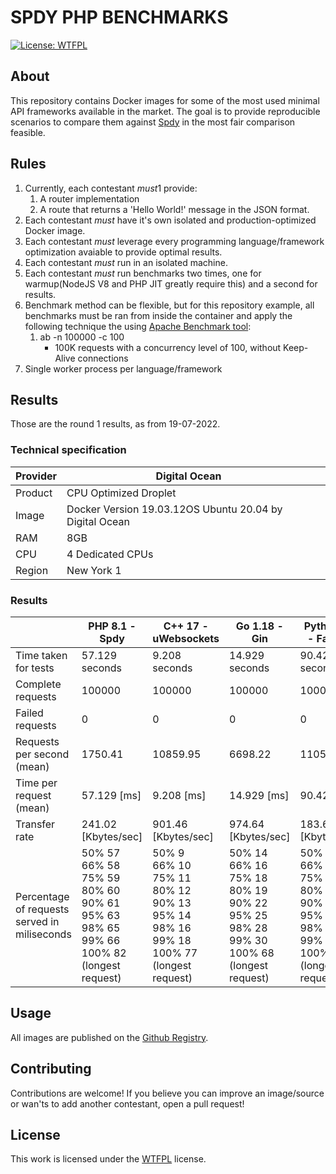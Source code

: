 # SPDY PHP BENCHMARKS

[![License: WTFPL](https://img.shields.io/badge/License-WTFPL-brightgreen.svg)](http://www.wtfpl.net/about/)

## About

This repository contains Docker images for some of the most used minimal API frameworks available in the market.
The goal is to provide reproducible scenarios to compare them against [Spdy](https://github.com/NickStarlight/php-spdy) in the most fair comparison feasible.

## Rules

1. Currently, each contestant *must*1 provide:
   1. A router implementation
   2. A route that returns a 'Hello World!' message in the JSON format.
2. Each contestant *must* have it's own isolated and production-optimized Docker image.
3. Each contestant *must* leverage every programming language/framework optimization avaiable to provide optimal results.
4. Each contestant *must* run in an isolated machine.
5. Each contestant *must* run benchmarks two times, one for warmup(NodeJS V8 and PHP JIT greatly require this) and a second for results.
6. Benchmark method can be flexible, but for this repository example, all benchmarks must be ran from inside the container and apply the following technique the using [Apache Benchmark tool](https://httpd.apache.org/docs/2.4/programs/ab.html):
   1. ab -n 100000 -c 100
      - 100K requests with a concurrency level of 100, without Keep-Alive connections
7. Single worker process per language/framework

## Results
Those are the round 1 results, as from 19-07-2022.

### Technical specification
| Provider | Digital Ocean                                           |   |
|----------|---------------------------------------------------------|---|
| Product  | CPU Optimized Droplet                                   |   |
| Image    | Docker Version 19.03.12OS Ubuntu 20.04 by Digital Ocean |   |
| RAM      | 8GB                                                     |   |
| CPU      | 4 Dedicated CPUs                                        |   |
| Region   | New York 1                                              |   |


### Results
|                                              | PHP 8.1 - Spdy                                                                                                                                        | C++ 17 - uWebsockets                                                                                                                                         | Go 1.18 - Gin                                                                                                                                                   | Python 3.9 - FastAPI                                                                                                                                           | NodeJS 16 - Fastify                                                                                                                                             |
|----------------------------------------------|-------------------------------------------------------------------------------------------------------------------------------------------------------|--------------------------------------------------------------------------------------------------------------------------------------------------------------|-----------------------------------------------------------------------------------------------------------------------------------------------------------------|----------------------------------------------------------------------------------------------------------------------------------------------------------------|-----------------------------------------------------------------------------------------------------------------------------------------------------------------|
| Time taken for tests                         | 57.129 seconds                                                                                                                                        | 9.208 seconds                                                                                                                                                | 14.929 seconds                                                                                                                                                  | 90.420 seconds                                                                                                                                                 | 18.484 seconds                                                                                                                                                  |
| Complete requests                            | 100000                                                                                                                                                | 100000                                                                                                                                                       | 100000                                                                                                                                                          | 100000                                                                                                                                                         | 100000                                                                                                                                                          |
| Failed requests                              | 0                                                                                                                                                     | 0                                                                                                                                                            | 0                                                                                                                                                               | 0                                                                                                                                                              | 0                                                                                                                                                               |
| Requests per second (mean)                   | 1750.41                                                                                                                                               | 10859.95                                                                                                                                                     | 6698.22                                                                                                                                                         | 1105.94                                                                                                                                                        | 5410.07                                                                                                                                                         |
| Time per request (mean)                      | 57.129 [ms]                                                                                                                                           | 9.208 [ms]                                                                                                                                                   | 14.929 [ms]                                                                                                                                                     | 90.420 [ms]                                                                                                                                                    | 18.484 [ms]                                                                                                                                                     |
| Transfer rate                                | 241.02 [Kbytes/sec]                                                                                                                                   | 901.46 [Kbytes/sec]                                                                                                                                          | 974.64 [Kbytes/sec]                                                                                                                                             | 183.60 [Kbytes/sec]                                                                                                                                            | 887.59 [Kbytes/sec]                                                                                                                                             |
| Percentage of requests served in miliseconds | 50%     57 <br> 66%     58 <br>75%     59 <br>80%     60 <br>90%     61 <br>95%     63 <br>98%     65 <br>99%     66 <br>100%    82 (longest request) | 50%      9 <br> 66%     10 <br> 75%     11 <br> 80%     12 <br> 90%     13 <br> 95%     14 <br> 98%     16 <br> 99%     18 <br> 100%    77 (longest request) | 50%      14 <br> 66%      16 <br>75%      18 <br> 80%      19 <br>90%      22 <br>95%      25 <br>98%      28 <br>99%      30 <br>100%     68 (longest request) | 50%      88 <br> 66%      91 <br>75%      93 <br>80%      95 <br>90%     101 <br>95%     105 <br>98%     110 <br>99%     113 <br>100%    162 (longest request) | 50%      19 <br> 66%      20 <br> 75%      20 <br>80%      21 <br>90%      23 <br>95%      26 <br>98%      30 <br>99%      33 <br>100%     55 (longest request) |

## Usage

All images are published on the [Github Registry](https://github.com/NickStarlight?tab=packages&repo_name=php-spdy-benchmarks).

## Contributing

Contributions are welcome!
If you believe you can improve an image/source or wan'ts to add another contestant, open a pull request!

## License

This work is licensed under the [WTFPL](https://choosealicense.com/licenses/wtfpl/) license.
